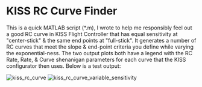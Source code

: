 # KISS RC Curve Finder

This is a quick MATLAB script (*.m), I wrote to help me responsibly feel out a good RC curve in KISS Flight Controller that has equal sensitivity at "center-stick" & the same end points at "full-stick". It generates a number of RC curves that meet the slope & end-point criteria you define while varying the exponential-ness. The two output plots both have a legend with the RC Rate, Rate, & Curve shenanigan parameters for each curve that the KISS configurator then uses. Below is a test output:

![kiss_rc_curve](https://cloud.githubusercontent.com/assets/3208983/21580217/2acf2d12-cfaa-11e6-9acc-75de6b959208.png)
![kiss_rc_curve_variable_sensitivity](https://cloud.githubusercontent.com/assets/3208983/21580219/71b5bffc-cfaa-11e6-8d56-97bdaf6f9110.png)
